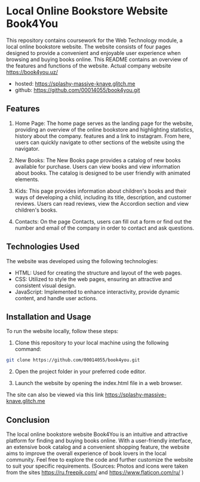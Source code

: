 # Local Online Bookstore Website Book4You
This repository contains coursework for the Web Technology module, a local online bookstore website. The website consists of four pages designed to provide a convenient and enjoyable user experience when browsing and buying books online. This README contains an overview of the features and functions of the website. Actual company website https://book4you.uz/ 

- hosted: https://splashy-massive-knave.glitch.me
- github: https://github.com/00014055/book4you.git

## Features
1. Home Page: The home page serves as the landing page for the website, providing an overview of the online bookstore and highlighting statistics, history about the company. features and a link to instagram. From here, users can quickly navigate to other sections of the website using the navigator.

2. New Books: The New Books page provides a catalog of new books available for purchase. Users can view books and view information about books. The catalog is designed to be user friendly with animated elements.

3. Kids: This page provides information about children's books and their ways of developing a child, including its title, description, and customer reviews. Users can read reviews, view the Accordion section and view children's books.

4. Contacts: On the page Contacts, users can fill out a form or find out the number and email of the company in order to contact and ask questions.

## Technologies Used
The website was developed using the following technologies:

- HTML: Used for creating the structure and layout of the web pages.
- CSS: Utilized to style the web pages, ensuring an attractive and consistent visual design.
- JavaScript: Implemented to enhance interactivity, provide dynamic content, and handle user actions.

## Installation and Usage
To run the website locally, follow these steps:

1. Clone this repository to your local machine using the following command:

```sh
git clone https://github.com/00014055/book4you.git
```
2. Open the project folder in your preferred code editor.

3. Launch the website by opening the index.html file in a web browser.

The site can also be viewed via this link https://splashy-massive-knave.glitch.me

## Conclusion
The local online bookstore website Book4You is an intuitive and attractive platform for finding and buying books online. With a user-friendly interface, an extensive book catalog and a convenient shopping feature, the website aims to improve the overall experience of book lovers in the local community. Feel free to explore the code and further customize the website to suit your specific requirements. 
(Sources: Photos and icons were taken from the sites https://ru.freepik.com/ and https://www.flaticon.com/ru/ )
